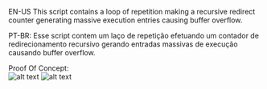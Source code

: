 EN-US
This script contains a loop of repetition making a recursive redirect counter generating massive execution entries causing buffer overflow.

PT-BR:
Esse script contem um laço de repetição efetuando um contador de redirecionamento recursivo gerando entradas massivas de execução causando buffer overflow.

Proof Of Concept:<br>
![alt text](https://i.imgur.com/PQbMJqL.png)
![alt text](https://i.imgur.com/BZXBx7T.png)

